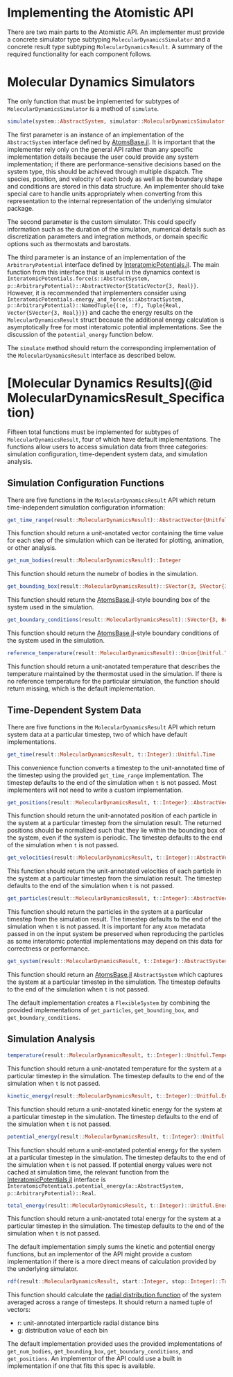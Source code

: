 # Implementing the Atomistic API

There are two main parts to the Atomistic API. An implementer must provide a concrete simulator type subtyping `MolecularDynamicsSimulator` and a concrete result type subtyping `MolecularDynamicsResult`. A summary of the required functionality for each component follows.

# Molecular Dynamics Simulators

The only function that must be implemented for subtypes of `MolecularDynamicsSimulator` is a method of `simulate`.

```julia
simulate(system::AbstractSystem, simulator::MolecularDynamicsSimulator, potential::ArbitraryPotential)::MolecularDynamicsResult
```

The first parameter is an instance of an implementation of the `AbstractSystem` interface defined by [AtomsBase.jl](https://github.com/JuliaMolSim/AtomsBase.jl). It is important that the implementer rely only on the general API rather than any specific implementation details because the user could provide any system implementation; if there are performance-sensitive decisions based on the system type, this should be achieved through multiple dispatch. The species, position, and velocity of each body as well as the boundary shape and conditions are stored in this data structure. An implementer should take special care to handle units appropriately when converting from this representation to the internal representation of the underlying simulator package.

The second parameter is the custom simulator. This could specify information such as the duration of the simulation, numerical details such as discretization parameters and integration methods, or domain specific options such as thermostats and barostats.

The third parameter is an instance of an implementation of the `ArbitraryPotential` interface defined by [InteratomicPotentials.jl](https://github.com/cesmix-mit/InteratomicPotentials.jl). The main function from this interface that is useful in the dynamics context is `InteratomicPotentials.force(s::AbstractSystem, p::ArbitraryPotential)::AbstractVector{StaticVector{3, Real}}`. However, it is recommended that implementers consider using `InteratomicPotentials.energy_and_force(s::AbstractSystem, p::ArbitraryPotential)::NamedTuple{(:e, :f), Tuple{Real, Vector{SVector{3, Real}}}}` and cache the energy results on the `MolecularDynamicsResult` struct because the additional energy calculation is asymptotically free for most interatomic potential implementations. See the discussion of the `potential_energy` function below.

The `simulate` method should return the corresponding implementation of the `MolecularDynamicsResult` interface as described below.

# [Molecular Dynamics Results](@id MolecularDynamicsResult_Specification)

Fifteen total functions must be implemented for subtypes of `MolecularDynamicsResult`, four of which have default implementations. The functions allow users to access simulation data from three categories: simulation configuration, time-dependent system data, and simulation analysis.

## Simulation Configuration Functions

There are five functions in the `MolecularDynamicsResult` API which return time-independent simulation configuration information:

```julia
get_time_range(result::MolecularDynamicsResult)::AbstractVector{Unitful.Time}
```

This function should return a unit-anotated vector containing the time value for each step of the simulation which can be iterated for plotting, animation, or other analysis.

```julia
get_num_bodies(result::MolecularDynamicsResult)::Integer
```

This function should return the numebr of bodies in the simulation.

```julia
get_bounding_box(result::MolecularDynamicsResult)::SVector{3, SVector{3, Unitful.Length}}
```

This function should return the [AtomsBase.jl](https://github.com/JuliaMolSim/AtomsBase.jl)-style bounding box of the system used in the simulation.

```julia
get_boundary_conditions(result::MolecularDynamicsResult)::SVector{3, BoundaryCondition}
```

This function should return the [AtomsBase.jl](https://github.com/JuliaMolSim/AtomsBase.jl)-style boundary conditions of the system used in the simulation.

```julia
reference_temperature(result::MolecularDynamicsResult)::Union{Unitful.Temperature,Missing}
```

This function should return a unit-anotated temperature that describes the temperature maintained by the thermostat used in the simulation. If there is no reference temperature for the particular simulation, the function should return missing, which is the default implementation.

## Time-Dependent System Data

There are five functions in the `MolecularDynamicsResult` API which return system data at a particular timestep, two of which have default implementations.

```julia
get_time(result::MolecularDynamicsResult, t::Integer)::Unitful.Time
```

This convenience function converts a timestep to the unit-annotated time of the timestep using the provided `get_time_range` implementation. The timestep defaults to the end of the simulation when `t` is not passed. Most implementers will not need to write a custom implementation.

```julia
get_positions(result::MolecularDynamicsResult, t::Integer)::AbstractVector{SVector{3, Unitful.Length}}
```

This function should return the unit-annotated position of each particle in the system at a particular timestep from the simulation result. The returned positions should be normalized such that they lie within the bounding box of the system, even if the system is periodic. The timestep defaults to the end of the simulation when `t` is not passed.

```julia
get_velocities(result::MolecularDynamicsResult, t::Integer)::AbstractVector{SVector{3, Unitful.Velocity}}
```

This function should return the unit-annotated velocities of each particle in the system at a particular timestep from the simulation result. The timestep defaults to the end of the simulation when `t` is not passed.

```julia
get_particles(result::MolecularDynamicsResult, t::Integer)::AbstractVector{Atom}
```

This function should return the particles in the system at a particular timestep from the simulation result. The timestep defaults to the end of the simulation when `t` is not passed. It is important for any `Atom` metadata passed in on the input system be preserved when reproducing the particles as some interatomic potential implementations may depend on this data for correctness or performance.

```julia
get_system(result::MolecularDynamicsResult, t::Integer)::AbstractSystem
```

This function should return an [AtomsBase.jl](https://github.com/JuliaMolSim/AtomsBase.jl) `AbstractSystem` which captures the system at a particular timestep in the simulation. The timestep defaults to the end of the simulation when `t` is not passed.

The default implementation creates a `FlexibleSystem` by combining the provided implementations of `get_particles`, `get_bounding_box`, and `get_boundary_conditions`.

## Simulation Analysis

```julia
temperature(result::MolecularDynamicsResult, t::Integer)::Unitful.Temperature
```

This function should return a unit-anotated temperature for the system at a particular timestep in the simulation. The timestep defaults to the end of the simulation when `t` is not passed.

```julia
kinetic_energy(result::MolecularDynamicsResult, t::Integer)::Unitful.Energy
```

This function should return a unit-anotated kinetic energy for the system at a particular timestep in the simulation. The timestep defaults to the end of the simulation when `t` is not passed.

```julia
potential_energy(result::MolecularDynamicsResult, t::Integer)::Unitful.Energy
```

This function should return a unit-anotated potential energy for the system at a particular timestep in the simulation. The timestep defaults to the end of the simulation when `t` is not passed. If potential energy values were not cached at simulation time, the relevant function from the [InteratomicPotentials.jl](https://github.com/cesmix-mit/InteratomicPotentials.jl) interface is `InteratomicPotentials.potential_energy(a::AbstractSystem, p::ArbitraryPotential)::Real`.

```julia
total_energy(result::MolecularDynamicsResult, t::Integer)::Unitful.Energy
```

This function should return a unit-anotated total energy for the system at a particular timestep in the simulation. The timestep defaults to the end of the simulation when `t` is not passed.

The default implementation simply sums the kinetic and potential energy functions, but an implementor of the API might provide a custom implementation if there is a more direct means of calculation provided by the underlying simulator.

```julia
rdf(result::MolecularDynamicsResult, start::Integer, stop::Integer)::Tuple{AbstractVector{Real},AbstractVector{Real}}
```

This function should calculate the [radial distribution function](https://en.wikipedia.org/wiki/Radial_distribution_function) of the system averaged across a range of timesteps. It should return a named tuple of vectors:

- r: unit-annotated interparticle radial distance bins
- g: distribution value of each bin

The default implementation provided uses the provided implementations of `get_num_bodies`, `get_bounding_box`, `get_boundary_conditions`, and `get_positions`. An implementor of the API could use a built in implementation if one that fits this spec is available.
